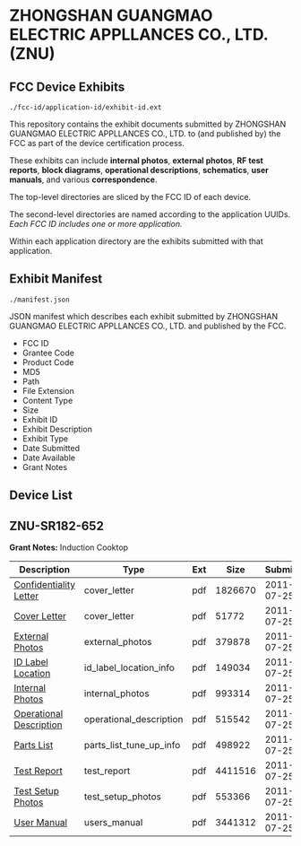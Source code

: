 # ZHONGSHAN GUANGMAO ELECTRIC APPLLANCES CO., LTD. (ZNU)
## FCC Device Exhibits

```
./fcc-id/application-id/exhibit-id.ext
```

This repository contains the exhibit documents submitted by ZHONGSHAN GUANGMAO ELECTRIC APPLLANCES CO., LTD. to (and published by) the FCC as part of the device certification process.

These exhibits can include **internal photos**, **external photos**, **RF test reports**, **block diagrams**, **operational descriptions**, **schematics**, **user manuals**, and various **correspondence**.

The top-level directories are sliced by the FCC ID of each device.

The second-level directories are named according to the application UUIDs. *Each FCC ID includes one or more application.*

Within each application directory are the exhibits submitted with that application. 

## Exhibit Manifest

```
./manifest.json
```

JSON manifest which describes each exhibit submitted by ZHONGSHAN GUANGMAO ELECTRIC APPLLANCES CO., LTD. and published by the FCC.

- FCC ID
- Grantee Code
- Product Code
- MD5
- Path
- File Extension
- Content Type
- Size
- Exhibit ID
- Exhibit Description
- Exhibit Type
- Date Submitted
- Date Available
- Grant Notes

## Device List
## ZNU-SR182-652
**Grant Notes:** Induction Cooktop

| Description | Type | Ext | Size | Submitted | Available |
| ----------- | ---- | --- | ---- | --------- | --------- |
| [Confidentiality Letter](ZNU-SR182-652/9212c791c232631620ff2be6fbb1abf3/1507986.pdf) | cover_letter | pdf | 1826670 | 2011-07-25 | 2011-07-25 |
| [Cover Letter](ZNU-SR182-652/9212c791c232631620ff2be6fbb1abf3/1507987.pdf) | cover_letter | pdf | 51772 | 2011-07-25 | 2011-07-25 |
| [External Photos](ZNU-SR182-652/9212c791c232631620ff2be6fbb1abf3/1507988.pdf) | external_photos | pdf | 379878 | 2011-07-25 | 2011-07-25 |
| [ID Label Location](ZNU-SR182-652/9212c791c232631620ff2be6fbb1abf3/1507990.pdf) | id_label_location_info | pdf | 149034 | 2011-07-25 | 2011-07-25 |
| [Internal Photos](ZNU-SR182-652/9212c791c232631620ff2be6fbb1abf3/1507989.pdf) | internal_photos | pdf | 993314 | 2011-07-25 | 2011-07-25 |
| [Operational Description](ZNU-SR182-652/9212c791c232631620ff2be6fbb1abf3/1507991.pdf) | operational_description | pdf | 515542 | 2011-07-25 | 2011-07-25 |
| [Parts List](ZNU-SR182-652/9212c791c232631620ff2be6fbb1abf3/1507985.pdf) | parts_list_tune_up_info | pdf | 498922 | 2011-07-25 | 2011-07-25 |
| [Test Report](ZNU-SR182-652/9212c791c232631620ff2be6fbb1abf3/1507992.pdf) | test_report | pdf | 4411516 | 2011-07-25 | 2011-07-25 |
| [Test Setup Photos](ZNU-SR182-652/9212c791c232631620ff2be6fbb1abf3/1507993.pdf) | test_setup_photos | pdf | 553366 | 2011-07-25 | 2011-07-25 |
| [User Manual](ZNU-SR182-652/9212c791c232631620ff2be6fbb1abf3/1507994.pdf) | users_manual | pdf | 3441312 | 2011-07-25 | 2011-07-25 |
